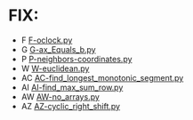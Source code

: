 # FIX:
- F [F-oclock.py](scripts/F-oclock.py)
- G [G-ax_Equals_b.py](scripts/G-ax_Equals_b.py)
- P [P-neighbors-coordinates.py](scripts/P-neighbors-coordinates.py)
- W [W-euclidean.py](scripts/W-euclidean.py)
- AC [AC-find_longest_monotonic_segment.py](scripts/AC-find_longest_monotonic_segment.py)
- AI [AI-find_max_sum_row.py](scripts/AI-find_max_sum_row.py)
- AW [AW-no_arrays.py](scripts/AW-no_arrays.py)
- AZ [AZ-cyclic_right_shift.py](scripts/AZ-cyclic_right_shift.py)